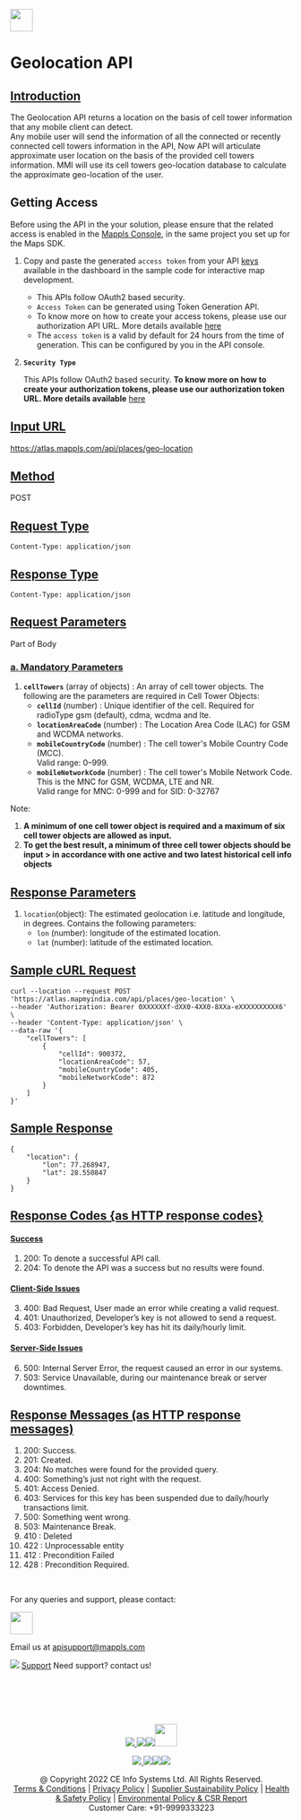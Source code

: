 [<img src="https://about.mappls.com/api/img/mapmyindia-api.png" height="40"/> </p>](https://about.mappls.com/api/)

# Geolocation API

## [Introduction](#Introduction)

The Geolocation API returns a location on the basis of cell tower information that any mobile client can detect.<br>
Any mobile user will send the information of all the connected or recently connected cell towers information in the API, Now API will articulate approximate user location on the basis of the provided cell towers information. MMI will use its cell towers geo-location database to calculate the approximate geo-location of the user. 

## Getting Access

Before using the API in the your solution, please ensure that the related access is enabled in the [Mappls Console](https://apis.mappls.com/console/), in the same project you set up for the Maps SDK.

1. Copy and paste the generated `access token` from your API [keys](https://apis.mappls.com/console/) available in the dashboard in the sample code for interactive map development.
    - This APIs follow OAuth2 based security.
    - `Access Token` can be generated using Token Generation API.
    - To know more on how to create your access tokens, please use our authorization API URL. More details available [here](https://developer.mappls.com/mapping/tokenGeneration)
    - The `access token` is a valid by default for 24 hours from the time of generation. This can be configured by you in the API console.
2. **`Security Type`**
    
    This APIs follow OAuth2 based security. **To know more on how to create your authorization tokens, please use our authorization token URL. More details available**  [here](https://developer.mappls.com/mapping/tokenGeneration)

## [Input URL](#Input_URL) 

https://atlas.mappls.com/api/places/geo-location

## [Method](#Method)

POST

## [Request Type](Request_Type)

`Content-Type: application/json`

## [Response Type](#Response_Type)

`Content-Type: application/json`

## [Request Parameters](#Request_Parameter)

Part of Body

### [a. Mandatory Parameters](#a_Mandatory_Parameters)


1.	**`cellTowers`** (array of objects) : 	An array of cell tower objects. The following are the parameters are required in Cell Tower Objects:
    - **`cellId`** (number) : Unique identifier of the cell. Required for radioType gsm (default), cdma, wcdma and lte.
    - **`locationAreaCode`** (number) : The Location Area Code (LAC) for GSM and WCDMA networks.
    - **`mobileCountryCode`** (number) : The cell tower's Mobile Country Code (MCC).<br>Valid range: 0–999.
    - **`mobileNetworkCode`** (number) : The cell tower's Mobile Network Code. This is the MNC for GSM, WCDMA, LTE and NR.<br> Valid range for MNC: 0-999 and for SID: 0-32767

Note: 
1. **A minimum of one cell tower object is required and a maximum of six cell tower objects are allowed as input.**
2. **To get the best result, a minimum of three cell tower objects should be input >  in accordance with one active and two latest historical cell info objects**

## [Response Parameters](#Response-Parameters)

1.	`location`(object): The estimated geolocation i.e. latitude and longitude, in degrees. Contains the following parameters:
    - `lon` (number): longitude of the estimated location.
    - `lat` (number): latitude of the estimated location.

 
## [Sample cURL Request](#Sample-cURL_Request)

```
curl --location --request POST 'https://atlas.mapmyindia.com/api/places/geo-location' \
--header 'Authorization: Bearer 0XXXXXXf-dXX0-4XX0-8XXa-eXXXXXXXXXX6' \
--header 'Content-Type: application/json' \
--data-raw '{
    "cellTowers": [
        {
            "cellId": 900372,
            "locationAreaCode": 57,
            "mobileCountryCode": 405,
            "mobileNetworkCode": 872
        }
    ]
}'
```

## [Sample Response](#Sample_Response)
```
{
    "location": {
        "lon": 77.268947,
        "lat": 28.550847
    }
}
```


## [Response Codes {as HTTP response codes}](#a1_Response_Codes_{as_HTTP_response_codes})

#### [Success](#Success)

1. 200: To denote a successful API call. 
2. 204: To denote the API was a success but no results were found. 

#### [Client-Side Issues](Client-Side_Issues) 

3. 400: Bad Request, User made an error while creating a valid request. 
4. 401: Unauthorized, Developer’s key is not allowed to send a request.
5. 403: Forbidden, Developer’s key has hit its daily/hourly limit.

#### [Server-Side Issues](#Server-Side_Issues)

6. 500: Internal Server Error, the request caused an error in our systems.
7. 503: Service Unavailable, during our maintenance break or server downtimes.


## [Response Messages (as HTTP response messages)](#a2_Response_Messages_(as_HTTP_response_messages))

1.	200: Success.
2.	201: Created. 
3.	204: No matches were found for the provided query. 
4.	400: Something’s just not right with the request. 
5.	401: Access Denied. 
6.	403: Services for this key has been suspended due to daily/hourly transactions limit. 
7.	500: Something went wrong. 
8.	503: Maintenance Break. 
9.	410 : Deleted
10.	422 : Unprocessable entity
11.	412 : Precondition Failed
12.	428 : Precondition Required.


<br>

For any queries and support, please contact: 

[<img src="https://about.mappls.com/images/mappls-logo.svg" height="40"/> </p>](https://about.mappls.com/api/)
Email us at [apisupport@mappls.com](mailto:apisupport@mappls.com)


![](https://www.mapmyindia.com/api/img/icons/support.png)
[Support](https://about.mappls.com/contact/)
Need support? contact us!

<br></br>
<br></br>

[<p align="center"> <img src="https://www.mapmyindia.com/api/img/icons/stack-overflow.png"/> ](https://stackoverflow.com/questions/tagged/mappls-api)[![](https://www.mapmyindia.com/api/img/icons/blog.png)](https://about.mappls.com/blog/)[![](https://www.mapmyindia.com/api/img/icons/gethub.png)](https://github.com/Mappls-api)[<img src="https://mmi-api-team.s3.ap-south-1.amazonaws.com/API-Team/npm-logo.one-third%5B1%5D.png" height="40"/> </p>](https://www.npmjs.com/org/mapmyindia) 



[<p align="center"> <img src="https://www.mapmyindia.com/june-newsletter/icon4.png"/> ](https://www.facebook.com/Mapplsofficial)[![](https://www.mapmyindia.com/june-newsletter/icon2.png)](https://twitter.com/mappls)[![](https://www.mapmyindia.com/newsletter/2017/aug/llinkedin.png)](https://www.linkedin.com/company/mappls/)[![](https://www.mapmyindia.com/june-newsletter/icon3.png)](https://www.youtube.com/channel/UCAWvWsh-dZLLeUU7_J9HiOA)




<div align="center">@ Copyright 2022 CE Info Systems Ltd. All Rights Reserved.</div>

<div align="center"> <a href="https://about.mappls.com/api/terms-&-conditions">Terms & Conditions</a> | <a href="https://about.mappls.com/about/privacy-policy">Privacy Policy</a> | <a href="https://about.mappls.com/pdf/mapmyIndia-sustainability-policy-healt-labour-rules-supplir-sustainability.pdf">Supplier Sustainability Policy</a> | <a href="https://about.mappls.com/pdf/Health-Safety-Management.pdf">Health & Safety Policy</a> | <a href="https://about.mappls.com/pdf/Environment-Sustainability-Policy-CSR-Report.pdf">Environmental Policy & CSR Report</a>

<div align="center">Customer Care: +91-9999333223</div>